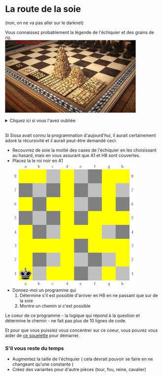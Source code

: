 # La route de la soie

(non, on ne va pas aller sur le darknet)

Vous connaissez probablement la légende de l'échiquier et des grains de riz.  
![](sissa.webp)  
<details>
<summary>Cliquez ici si vous l'avez oubliée</summary>
En Inde, le roi Belkib (ou Bathait), qui s'ennuie à la cour, demande qu'on lui invente un jeu pour le distraire. Le sage Sissa invente alors un jeu d'échecs, ce qui ravit le roi. Pour remercier Sissa, le roi lui demande de choisir sa récompense, aussi fastueuse qu'elle puisse être. Sissa choisit de demander au roi de prendre le plateau du jeu et, sur la première case, poser un grain de riz, ensuite deux sur la deuxième, puis quatre sur la troisième, et ainsi de suite, en doublant à chaque fois le nombre de grains de riz que l’on met. Le roi et la cour sont amusés par la modestie de cette demande. Mais lorsqu'on la met en œuvre, on s'aperçoit qu'il n'y a pas assez de grains de riz dans tout le royaume pour la satisfaire2,3.

Si l'on se base sur la production annuelle de riz (479 millions de tonnes de riz usiné en 2014 ), il faudrait un peu moins de 1 500 ans pour réunir tous les grains de riz nécessaires à la réalisation de ce problème (à raison de 0,04 g par grain de riz). Mais si l'on considère le temps de conservation du riz qui est d'un peu plus de 30 ans, il serait en réalité impossible de fournir le riz nécessaire à ce problème, à moins d'augmenter la production de riz d'au moins 5 100 %, soit de multiplier la production par 52.  
_(source: [wikipedia](https://fr.wikipedia.org/wiki/Probl%C3%A8me_de_l%27%C3%A9chiquier_de_Sissa))_
</details>
&nbsp;

Si Sissa avait connu la programmation d'aujourd'hui, il aurait certainement adoré la récursivité et il aurait peut-être demandé ceci:

- Recouvrez de soie la moitié des cases de l'échiquier en les choisissant au hasard, mais en vous assurant que A1 et H8 sont couvertes.
- Placez la le roi noir en A1  
![](checkerboard.gif)
- Donnez-moi un programme qui 
  1. Détermine s'il est possible d'arriver en H8 en ne passant que sur de la soie
  1. Montre un chemin si c'est possible

Le coeur de ce programme - la logique qui répond à la question et détermine le chemin - ne fait pas plus de 10 lignes de code.

Et pour que vous puissiez vous concentrer sur ce coeur, vous pouvez vous aider de [ce squelette](silkroadBase.zip) pour démarrer.

### S'il vous reste du temps

- Augmentez la taille de l'échiquier ( cela devrait pouvoir se faire en ne changeant qu'une constante )
- Créez des variantes pour d'autre pièces (tour, fou, reine, cavalier)